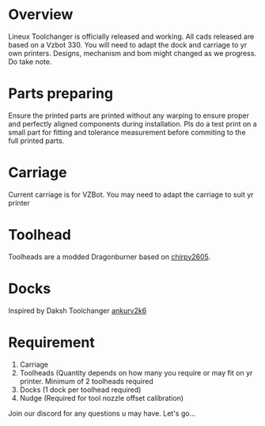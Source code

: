 # Overview
Lineux Toolchanger is officially released and working.
All cads released are based on a Vzbot 330. You will need to adapt the dock and carriage to yr own printers.
Designs, mechanism and bom might changed as we progress. Do take note.

# Parts preparing
Ensure the printed parts are printed without any warping to ensure proper and perfectly aligned components during installation.
Pls do a test print on a small part for fitting and tolerance measurement before commiting to the full printed parts.

# Carriage
Current carriage is for VZBot. You may need to adapt the carriage to suit yr printer

# Toolhead
Toolheads are a modded Dragonburner based on [chirpy2605](https://github.com/chirpy2605/voron).

# Docks
Inspired by Daksh Toolchanger [ankurv2k6](https://github.com/ankurv2k6/daksh-toolchanger-v2)

# Requirement
1. Carriage
2. Toolheads (Quantity depends on how many you require or may fit on yr printer. Minimum of 2 toolheads required
3. Docks (1 dock per toolhead required)
4. Nudge (Required for tool nozzle offset calibration)

Join our discord for any questions u may have. Let's go...
